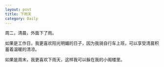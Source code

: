 ```yaml
---
layout: post
title: 下雨天
category: Daily
---
```


周二，清晨，外面下了雨。  

如果是工作日，我更喜欢阳光明媚的日子，因为我骑自行车上班，可以享受清晨积蓄着温暖的清凉。  

如果是周末，我更喜欢下雨天，这样我可以躲在我的小阁楼里。
